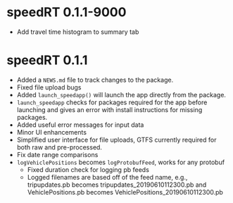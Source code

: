 # speedRT 0.1.1-9000
* Add travel time histogram to summary tab

# speedRT 0.1.1

* Added a `NEWS.md` file to track changes to the package.
* Fixed file upload bugs
* Added `launch_speedapp()` will launch the app directly from the package.
* `launch_speedapp` checks for packages required for the app before launching and
gives an error with install instructions for missing packages.
* Added useful error messages for input data
* Minor UI enhancements
* Simplified user interface for file uploads, GTFS currently required for both raw
and pre-processed. 
* Fix date range comparisons
* `logVehiclePositions` becomes `logProtobufFeed`, works for any protobuf
  * Fixed duration check for logging pb feeds
  * Logged filenames are based off of the feed name, e.g., tripupdates.pb 
  becomes tripupdates_20190610112300.pb and VehiclePositions.pb becomes
  VehiclePositions_20190610112300.pb
